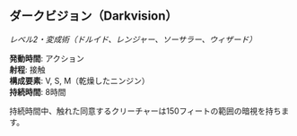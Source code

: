 ## ダークビジョン（Darkvision）
*レベル2・変成術（ドルイド、レンジャー、ソーサラー、ウィザード）*

**発動時間**: アクション  
**射程**: 接触  
**構成要素**: V, S, M（乾燥したニンジン）  
**持続時間**: 8時間

持続時間中、触れた同意するクリーチャーは150フィートの範囲の暗視を持ちます。